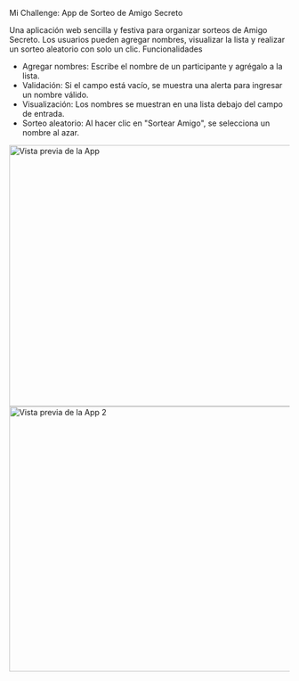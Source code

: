 Mi Challenge: App de Sorteo de Amigo Secreto

Una aplicación web sencilla y festiva para organizar sorteos de Amigo Secreto. Los usuarios pueden agregar nombres, visualizar la lista y realizar un sorteo aleatorio con solo un clic.
Funcionalidades

- Agregar nombres: Escribe el nombre de un participante y agrégalo a la lista.
- Validación: Si el campo está vacío, se muestra una alerta para ingresar un nombre válido.
- Visualización: Los nombres se muestran en una lista debajo del campo de entrada.
- Sorteo aleatorio: Al hacer clic en "Sortear Amigo", se selecciona un nombre al azar.


<img width="953" height="469" alt="Vista previa de la App" src="https://github.com/user-attachments/assets/7061e3bf-633b-40ec-9e45-7ec03a976da1" />
<img width="958" height="476" alt="Vista previa de la App 2" src="https://github.com/user-attachments/assets/f57bb1c1-b226-4ea8-8766-018666dd2633" />


